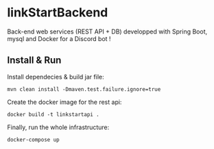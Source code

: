 # linkStartBackend
Back-end web services (REST API + DB) developped with Spring Boot, mysql and Docker for a Discord bot !

## Install & Run
Install dependecies & build jar file:  
```
mvn clean install -Dmaven.test.failure.ignore=true
```

Create the docker image for the rest api:  
```
docker build -t linkstartapi .
```

Finally, run the whole infrastructure:  
```
docker-compose up
```
